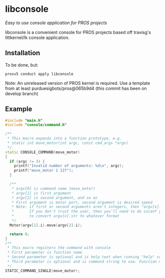 # libconsole
_Easy to use console application for PROS projects_

libconsole is a convenient console for PROS projects based off travisg's
littkernel/lk console application.

## Installation
To be done, but:
```
prosv5 conduct apply libconsole
```

Note: An unreleased version of PROS kernel is required. Use a template from at least purduesigbots/pros@065b9d4 (this commit has been on develop branch)

## Example
```c++
#include "main.h"
#include "console/command.h"

/**
 * This macro expands into a function prototype, e.g.
 * static int move_motor(int argc, const cmd_args *argv)
 */
static CONSOLE_COMMAND(move_motor)
{
  if (argc != 3) {
    printf("Invalid number of arguments: %d\n", argc);
    printf("move_motor 1 127");
  }

  /**
   * argv[0] is command name (move_motor)
   * argv[1] is first argument
   * argv[2] is second argument, and so on
   * First argument is motor port, second argument is desired speed
   * Note: if first or second arguments aren't integers, then "argv[x].i" is 0
   *       If you don't trust the user, then you'll need to do sscanf yourself
   *       to convert argv[x].str to whatever format
   */
  Motor(argv[1].i).move(argv[2].i);

  return 0;
}
/**
 * This macro registers the command with console
 * First parameter is function name
 * Second parameter is optional and is help text when running "help" command
 * Third parameter is optional and is command string to use. Function name is default if not provided
 */
STATIC_COMMAND_SINGLE(move_motor);
```

